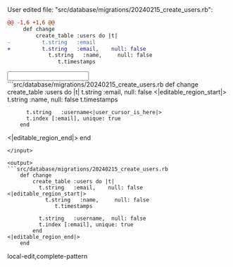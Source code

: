 <events>
User edited file: "src/database/migrations/20240215_create_users.rb":

```diff
@@ -1,6 +1,6 @@
     def change
         create_table :users do |t|
-          t.string   :email
+          t.string   :email,    null: false
             t.string   :name,     null: false
                t.timestamps
```
</events>

<input>
```src/database/migrations/20240215_create_users.rb
    def change
        create_table :users do |t|
          t.string   :email,    null: false
<|editable_region_start|>
            t.string   :name,     null: false
               t.timestamps

          t.string   :username<|user_cursor_is_here|>
          t.index [:email], unique: true
        end
<|editable_region_end|>
    end
```
</input>

<output>
```src/database/migrations/20240215_create_users.rb
    def change
        create_table :users do |t|
          t.string   :email,    null: false
<|editable_region_start|>
            t.string   :name,     null: false
               t.timestamps

          t.string   :username,  null: false
          t.index [:email], unique: true
        end
<|editable_region_end|>
    end
```
</output>

<labels>
local-edit,complete-pattern
</labels>

